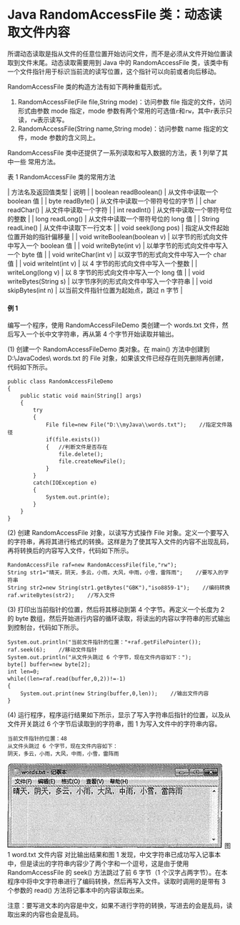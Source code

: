 # Java RandomAccessFile 类：动态读取文件内容

所谓动态读取是指从文件的任意位置开始访问文件，而不是必须从文件开始位置读取到文件末尾。动态读取需要用到 Java 中的 RandomAccessFile 类，该类中有一个文件指针用于标识当前流的读写位置，这个指针可以向前或者向后移动。

RandomAccessFile 类的构造方法有如下两种重载形式。

1.  RandomAccessFile(File file,String mode)：访问参数 file 指定的文件，访问形式由参数 mode 指定，mode 参数有两个常用的可选值`r`和`rw`，其中`r`表示只读，`rw`表示读写。
2.  RandomAccessFile(String name,String mode)：访问参数 name 指定的文件，mode 参数的含义同上。

RandomAccessFile 类中还提供了一系列读取和写入数据的方法，表 1 列举了其中一些 常用方法。

表 1 RandomAccessFile 类的常用方法

| 方法名及返回值类型 | 说明 |
| boolean readBoolean() | 从文件中读取一个 boolean 值 |
| byte readByte() | 从文件中读取一个带符号位的字节 |
| char readChar() | 从文件中读取一个字符 |
| int readlnt() | 从文件中读取一个带符号位的整数 |
| long readLong() | 从文件中读取一个带符号位的 long 值 |
| String readLine() | 从文件中读取下一行文本 |
| void seek(long pos) | 指定从文件起始位置开始的指针偏移量 |
| void writeBoolean(boolean v) | 以字节的形式向文件中写入一个 boolean 值 |
| void writeByte(int v) | 以单字节的形式向文件中写入一个 byte 值 |
| void writeChar(int v) | 以双字节的形式向文件中写入一个 char 值 |
| void writelnt(int v) | 以 4 字节的形式向文件中写入一个整数 |
| writeLong(long v) | 以 8 字节的形式向文件中写入一个 long 值 |
| void writeBytes(String s) | 以字节序列的形式向文件中写入一个字符串 |
| void skipBytes(int n) | 以当前文件指针位置为起始点，跳过 n 字节 |

#### 例 1

编写一个程序，使用 RandomAccessFileDemo 类创建一个 words.txt 文件，然后写入一个长中文字符串，再从第 4 个字节开始读取并输出。

(1) 创建一个 RandomAccessFileDemo 类对象。在 main() 方法中创建到 D:\JavaCodes\ words.txt 的 File 对象，如果该文件已经存在则先删除再创建，代码如下所示。

```
public class RandomAccessFileDemo
{
    public static void main(String[] args)
    {
        try
        {
            File file=new File("D:\\myJava\\words.txt");    //指定文件路径
            if(file.exists())
            {   //判断文件是否存在
                file.delete();
                file.createNewFile();
            }
        }
        catch(IOException e)
        {
            System.out.print(e);
        }
    }
}
```

(2) 创建 RandomAccessFile 对象，以读写方式操作 File 对象。定义一个要写入的字符串，再将其进行格式的转换。这样是为了使其写入文件的内容不出现乱码，再将转换后的内容写入文件，代码如下所示。

```
RandomAccessFile raf=new RandomAccessFile(file,"rw");
String str1="晴天，阴天，多云，小雨，大风，中雨，小雪，雷阵雨";    //要写入的字符串
String str2=new String(str1.getBytes("GBK"),"iso8859-1");    //编码转换
raf.writeBytes(str2);    //写入文件
```

(3) 打印出当前指针的位置，然后将其移动到第 4 个字节。再定义一个长度为 2 的 byte 数组，然后开始进行内容的循环读取，将读出的内容以字符串的形式输出到控制台，代码如下所示。

```
System.out.println("当前文件指针的位置："+raf.getFilePointer());
raf.seek(6);    //移动文件指针
System.out.println("从文件头跳过 6 个字节，现在文件内容如下：");
byte[] buffer=new byte[2];
int len=0;
while((len=raf.read(buffer,0,2))!=-1)
{
    System.out.print(new String(buffer,0,len));    //输出文件内容
}
```

(4) 运行程序，程序运行结果如下所示，显示了写入字符串后指针的位置，以及从文件开关跳过 6 个字节后读取到的字符串，图 1 为写入文件中的字符串内容。

```
当前文件指针的位置：48
从文件头跳过 6 个字节，现在文件内容如下：
阴天，多云，小雨，大风，中雨，小雪，雷阵雨
```

![](img/10232159b19e15c43d67f707a9ed7e41.jpg)
图 1 word.txt 文件内容
对比输出结果和图 1 发现，中文字符串已成功写入记事本中，但是读出的字符串内容少了两个字和一个逗号，这是由于使用 RandomAccessFile 的 seek() 方法跳过了前 6 字节（1 个汉字占两字节）。在本程序中将中文字符串进行了编码转换，然后再写入文件。读取时调用的是带有 3 个参数的 read() 方法将记事本中的内容读取出来。

注意：要写进文本的内容是中文，如果不进行字符的转换，写进去的会是乱码，读取出来的内容也会是乱码。